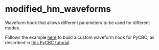 # modified_hm_waveforms
Waveform hook that allows different parameters to be used for different modes.

Follows the example [here](https://github.com/gwastro/example-waveform-plugin) to build a custom waveform hook for PyCBC, as described in [this PyCBC tutorial](https://github.com/gwastro/PyCBC-Tutorials/blob/master/tutorial/inference_7_AddingCustomWaveform.ipynb).
